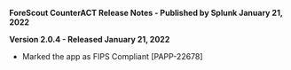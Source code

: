 **ForeScout CounterACT Release Notes - Published by Splunk January 21, 2022**


**Version 2.0.4 - Released January 21, 2022**

* Marked the app as FIPS Compliant [PAPP-22678]